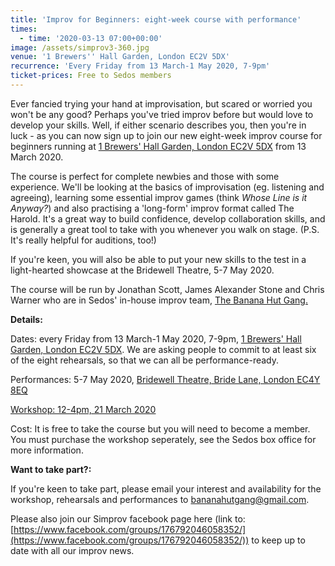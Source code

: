 ```yaml
---
title: 'Improv for Beginners: eight-week course with performance'
times:
  - time: '2020-03-13 07:00+00:00'
image: /assets/simprov3-360.jpg
venue: '1 Brewers'' Hall Garden, London EC2V 5DX'
recurrence: 'Every Friday from 13 March-1 May 2020, 7-9pm'
ticket-prices: Free to Sedos members
---
```

Ever fancied trying your hand at improvisation, but scared or worried you won't be any good? Perhaps you've tried improv before but would love to develop your skills. Well, if either scenario describes you, then you're in luck - as you can now sign up to join our new eight-week improv course for beginners running at [1 Brewers' Hall Garden, London EC2V 5DX](https://sedos.l3v5y.co.uk/venues/bhg) from 13 March 2020. 

The course is perfect for complete newbies and those with some experience. We'll be looking at the basics of improvisation (eg. listening and agreeing), learning some essential improv games (think *Whose Line is it Anyway?*) and also practising a 'long-form' improv format called The Harold. It's a great way to build confidence, develop collaboration skills, and is generally a great tool to take with you whenever you walk on stage. (P.S. It's really helpful for auditions, too!) 

If you're keen, you will also be able to put your new skills to the test in a light-hearted showcase at the Bridewell Theatre, 5-7 May 2020.

The course will be run by Jonathan Scott, James Alexander Stone and Chris Warner who are in Sedos' in-house improv team, [The Banana Hut Gang.](https://sedos.l3v5y.co.uk/regular-events/simprov)

**Details:**

Dates: every Friday from 13 March-1 May 2020, 7-9pm, [1 Brewers' Hall Garden, London EC2V 5DX](https://sedos.l3v5y.co.uk/venues/bhg). We are asking people to commit to at least six of the eight rehearsals, so that we can all be performance-ready.

Performances: 5-7 May 2020, [Bridewell Theatre, Bride Lane, London EC4Y 8EQ](https://sedos.l3v5y.co.uk/venues/bridewell)

[Workshop: 12-4pm, 21 March 2020](https://sedos.l3v5y.co.uk/events/improv-workshop-with-stephen-davidson)

Cost: It is free to take the course but you will need to become a member. You must purchase the workshop seperately, see the Sedos box office for more information. 

**Want to take part?:**

If you're keen to take part, please email your interest and availability for the workshop, rehearsals and performances to [bananahutgang@gmail.com](mailto:bananahutgang@gmail.com).

Please also join our Simprov facebook page here (link to:[https://www.facebook.com/​groups/176792046058352/](https://www.facebook.com/groups/176792046058352/)) to keep up to date with all our improv news.
